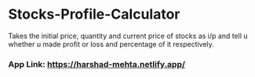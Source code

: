 # Stocks-Profile-Calculator

Takes the initial price, quantity and current price of stocks as i/p and tell u whether u made profit or loss and percentage of it respectively.

### App Link: https://harshad-mehta.netlify.app/
